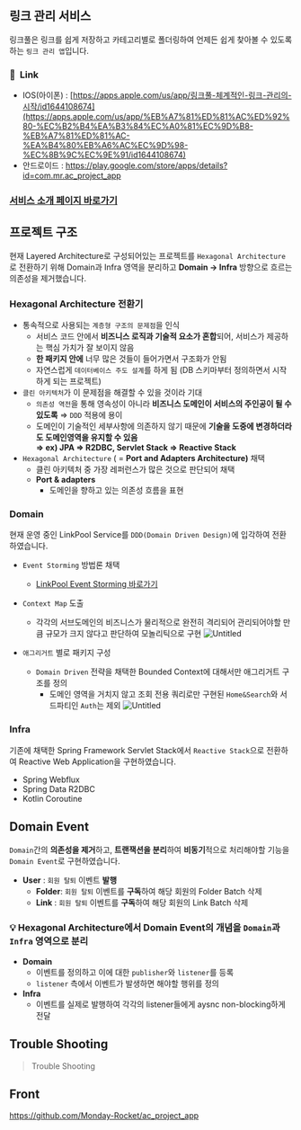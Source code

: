 ## 링크 관리 서비스

링크풀은 링크를 쉽게 저장하고 카테고리별로 폴더링하여 언제든 쉽게 찾아볼 수 있도록 하는 `링크 관리 앱`입니다. 

### 🔗  Link

- IOS(아이폰) : [https://apps.apple.com/us/app/링크풀-체계적인-링크-관리의-시작/id1644108674](https://apps.apple.com/us/app/%EB%A7%81%ED%81%AC%ED%92%80-%EC%B2%B4%EA%B3%84%EC%A0%81%EC%9D%B8-%EB%A7%81%ED%81%AC-%EA%B4%80%EB%A6%AC%EC%9D%98-%EC%8B%9C%EC%9E%91/id1644108674)
- 안드로이드 : https://play.google.com/store/apps/details?id=com.mr.ac_project_app

### **[서비스 소개 페이지 바로가기](https://www.notion.so/c6ea6729dfac4dbc89c95d294bca43f8?pvs=21)**

## 프로젝트 구조

현재 Layered Architecture로 구성되어있는 프로젝트를 `Hexagonal Architecture`로 전환하기 위해 Domain과 Infra 영역을 분리하고 **Domain → Infra** 방향으로 흐르는 의존성을 제거했습니다.

### Hexagonal Architecture 전환기

- 통속적으로 사용되는 `계층형 구조의 문제점`을 인식
    - 서비스 코드 안에서 **비즈니스 로직과 기술적 요소가 혼합**되어, 서비스가 제공하는 핵심 가치가 잘 보이지 않음
    - **한 패키지 안에** 너무 많은 것들이 들어가면서 구조화가 안됨
    - 자연스럽게 `데이터베이스 주도 설계`를 하게 됨 (DB 스키마부터 정의하면서 시작하게 되는 프로젝트)
- `클린 아키텍처`가 이 문제점을 해결할 수 있을 것이라 기대
    - `의존성 역전`을 통해 영속성이 아니라 **비즈니스 도메인이 서비스의 주인공이 될 수 있도록** ⇒ `DDD` 적용에 용이
    - 도메인이 기술적인 세부사항에 의존하지 않기 때문에 **기술을 도중에 변경하더라도 도메인영역을 유지할 수 있음
      <br> ⇒ ex) JPA ⇒ R2DBC, Servlet Stack ⇒ Reactive Stack**
- `Hexagonal Architecture` ( = **Port and Adapters Architecture)** 채택
    - 클린 아키텍처 중 가장 레퍼런스가 많은 것으로 판단되어 채택
    - **Port & adapters**
        - 도메인을 향하고 있는 의존성 흐름을 표현

### Domain

현재 운영 중인 LinkPool Service를 `DDD(Domain Driven Design)`에 입각하여 전환하였습니다.
- `Event Storming` 방법론 채택
   - [LinkPool Event Storming 바로가기](https://www.figma.com/community/file/1267121665616660420/LinkPool-Event-storming)
- `Context Map` 도출
  - 각각의 서브도메인의 비즈니스가 물리적으로 완전히 격리되어 관리되어야할 만큼 규모가 크지 않다고 판단하여 모놀리틱으로 구현
    ![Untitled](https://complex-aster-37e.notion.site/image/https%3A%2F%2Fs3-us-west-2.amazonaws.com%2Fsecure.notion-static.com%2Fe46ad8ab-cdcf-442d-9356-1ce44922565d%2FUntitled.png?table=block&id=0514de60-dde4-412b-b94a-e3d2632553ac&spaceId=0257a9fe-c3da-4351-92b7-a807c92c74a1&width=1340&userId=&cache=v2)

- `애그리거트` 별로 패키지 구성
    - `Domain Driven` 전략을 채택한 Bounded Context에 대해서만 애그리거트 구조를 정의
        - 도메인 영역을 거치지 않고 조회 전용 쿼리로만 구현된 `Home&Search`와 서드파티인 `Auth`는 제외
    ![Untitled](https://complex-aster-37e.notion.site/image/https%3A%2F%2Fs3-us-west-2.amazonaws.com%2Fsecure.notion-static.com%2F877ba80c-d284-410d-8c60-944fb4e0fae2%2FUntitled.png?table=block&id=453a39d3-87bf-4991-899f-440f565b1c05&spaceId=0257a9fe-c3da-4351-92b7-a807c92c74a1&width=2000&userId=&cache=v2)

### Infra

기존에 채택한 Spring Framework Servlet Stack에서 `Reactive Stack`으로 전환하여 Reactive Web Application을 구현하였습니다.

- Spring Webflux
- Spring Data R2DBC
- Kotlin Coroutine

## Domain Event
`Domain`간의 **의존성을 제거**하고, **트랜잭션을 분리**하여 **비동기**적으로 처리해야할 기능을 `Domain Event`로 구현하였습니다.

- **User** : `회원 탈퇴` 이벤트 **발행**
    - **Folder**: `회원 탈퇴` 이벤트를 **구독**하여 해당 회원의 Folder Batch 삭제
    - **Link** : `회원 탈퇴` 이벤트를 **구독**하여 해당 회원의 Link Batch 삭제

### 💡 Hexagonal Architecture에서 Domain Event의 개념을 `Domain`과 `Infra` 영역으로 분리
- **Domain**
    - 이벤트를 정의하고 이에 대한 `publisher`와 `listener`를 등록
    - `listener` 측에서 이벤트가 발생하면 해야할 행위를 정의
- **Infra**
    - 이벤트를 실제로 발행하여 각각의 listener들에게 aysnc non-blocking하게 전달
 
## Trouble Shooting
> Trouble Shooting

## Front
https://github.com/Monday-Rocket/ac_project_app
